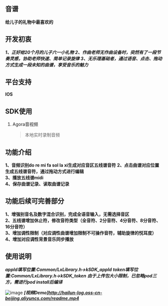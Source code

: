 ## 音谱

**给儿子的礼物中最喜欢的**


## 开发初衷
***1、正好给20个月的儿子六一小礼物***
***2、作曲老师无作曲设备时，突然有了一段节奏灵感，协助老师快速、简单记录旋律***
***3、无乐理基础者，通过语音、点击、拖动方式生成一段未知的曲谱，享受音乐的魅力***

## 平台支持
**IOS**


## SDK使用
1. Agora音视频
   > 本地实时录制音频

## 功能介绍
**1、音频识别do re mi fa sol la xi生成对应音区五线谱音符** 
**2、点击曲谱对应位置生成五线谱音符，通过拖动方式进行编辑**  
**3、播放五线谱midi**  
**4、保存曲谱记录、读取曲谱记录**  
  
  ## 功能后续可完善部分
  **1、增强别音名及数字混合识别，完成全语音输入，无需选择音区**  
  **2、五线谱增加休止符，修改音符类型（全音符、2分音符、4分音符、8分音符、16分音符）**  
  **3、增加调性限制（对应调性曲谱增加限制不可操作音符，辅助旋律的悦耳度）**  
  **4、增加对应调性背景音乐同步播放**  
  
  ## 使用说明
  ***appId填写位置:Common/LxLibrary.h->kSDK_appId***
  ***token填写位置:Common/LxLibrary.h->kSDK_token***
  ***由于上传包大小限制，已忽略pod三方，需进行pod install后编译***
  
  
  ![image](http://hailun-log.oss-cn-beijing.aliyuncs.com/readme.jpg)
  ***[视频Demo]http://hailun-log.oss-cn-beijing.aliyuncs.com/readme.mp4***

